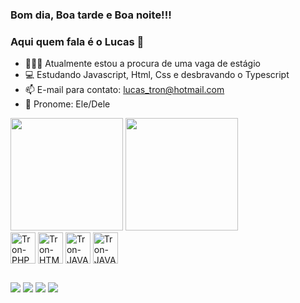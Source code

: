 ### Bom dia, Boa tarde e Boa noite!!!
### Aqui quem fala é o Lucas 🖖

- 👨🏻‍🎓 Atualmente estou a procura de uma vaga de estágio
- 💻 Estudando Javascript, Html, Css e desbravando o Typescript
- 📫 E-mail para contato: lucas_tron@hotmail.com
- 🎃 Pronome: Ele/Dele


<div>
 <a href-"https://github.com/Tronaluz">
 <img height="180em" src="https://github-readme-stats.vercel.app/api?username=Tronaluz&show_icons=true&theme=dracula&include_all_commits=true&count_private=true"/>
 <img height="180em" src="https://github-readme-stats.vercel.app/api/top-langs/?username=Tronaluz&layout=compact&langs_count=16&theme=dracula"/>
</div>
  
<div style="display: inline_blocks"<<br>       
  <img align="center" alt="Tron-PHP" height="50" width="40" src="https://cdn.jsdelivr.net/gh/devicons/devicon/icons/php/php-original.svg" />
  <img align="center" alt="Tron-HTML" height="50" width="40" src="https://cdn.jsdelivr.net/gh/devicons/devicon/icons/html5/html5-original.svg" />
  <img align="center" alt="Tron-JAVASCRIPT" height="50" width="40" src="https://cdn.jsdelivr.net/gh/devicons/devicon/icons/javascript/javascript-original.svg" />
  <img align="center" alt="Tron-JAVASCRIPT" height="50" width="40" src="https://cdn.jsdelivr.net/gh/devicons/devicon/icons/typescript/typescript-original.svg" />        
</div>

##

<div>
 <a herf="https://www.linkedin.com/in/lucas-oliveira-b9459b209" target="_blank"> <img src="https://img.shields.io/badge/LinkedIn-0077B5?style=for-the-badge&logo=linkedin&logoColor=white" target="_blank"></a>
 <a herf="https://dev.to/slav_tron" target="_blank"> <img src="https://img.shields.io/badge/dev.to-0A0A0A?style=for-the-badge&logo=devdotto&logoColor=white" target="_blank"></a>
 <a herf="https://www.instagram.com/slav_lucas/" target="_blank"> <img src="https://img.shields.io/badge/Instagram-E4405F?style=for-the-badge&logo=instagram&logoColor=white"></a>
 <a herf="malito:lucastron2601@gmail.com" taget="_blank"> <img src="https://img.shields.io/badge/Gmail-D14836?style=for-the-badge&logo=gmail&logoColor=white"></a>
 </div>
